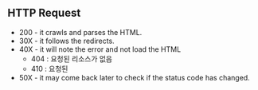 ## HTTP Request

- 200 - it crawls and parses the HTML.
- 30X - it follows the redirects.
- 40X - it will note the error and not load the HTML
  - 404 : 요청된 리소스가 없음
  - 410 : 요청된
- 50X - it may come back later to check if the status code has changed.

